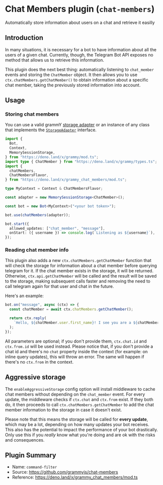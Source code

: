 # Chat Members plugin (`chat-members`)

Automatically store information about users on a chat and retrieve it easilly

## Introduction

In many situations, it is necessary for a bot to have information about all the users of a given chat. Currently, though, the Telegram Bot API exposes no method that allows us to retrieve this information.

This plugin does the next best thing: automatically listening to `chat_member` events and storing the `ChatMember` object. It then allows you to use `ctx.chatMembers.getChatMember()` to obtain information about a specific chat member, taking the previously stored information into account.

## Usage

### Storing chat members

You can use a valid grammY [storage adapter](https://grammy.dev/plugins/session.html#known-storage-adapters) or an
instance of any class that implements the [`StorageAdapter`](https://deno.land/x/grammy/mod.ts?s=StorageAdapter)
interface.

```typescript
import {
  Bot,
  Context,
  MemorySessionStorage,
} from "https://deno.land/x/grammy/mod.ts";
import type { ChatMember } from "https://deno.land/x/grammy/types.ts";
import {
  chatMembers,
  ChatMembersFlavor,
} from "https://deno.land/x/grammy_chat_members/mod.ts";

type MyContext = Context & ChatMembersFlavor;

const adapter = new MemorySessionStorage<ChatMember>();

const bot = new Bot<MyContext>("<your bot token>");

bot.use(chatMembers(adapter));

bot.start({
  allowed_updates: ["chat_member", "message"],
  onStart: ({ username }) => console.log(`Listening as ${username}`),
});
```

### Reading chat member info

This plugin also adds a new `ctx.chatMembers.getChatMember` function that will check the storage for information about a
chat member before querying telegram for it. If the chat member exists in the storage, it will be returned. Otherwise,
`ctx.api.getChatMember` will be called and the result will be saved to the storage, making subsequent calls faster and
removing the need to call telegram again for that user and chat in the future.

Here's an example:

```typescript
bot.on("message", async (ctx) => {
  const chatMember = await ctx.chatMembers.getChatMember();

  return ctx.reply(
    `Hello, ${chatMember.user.first_name}! I see you are a ${chatMember.status} of this chat!`,
  );
});
```

All parameters are optional; if you don't provide them, `ctx.chat.id` and `ctx.from.id` will be used instead.
Please notice that, if you don't provide a chat id and there's no `chat` property inside the context (for example: on
inline query updates), this will throw an error. The same will happen if there's no `ctx.from` in the context.

## Aggressive storage

The `enableAggressiveStorage` config option will install middleware to cache chat members without depending on the
`chat_member` event. For every update, the middleware checks if `ctx.chat` and `ctx.from` exist. If they both do, it
then proceeds to call `ctx.chatMembers.getChatMember` to add the chat member information to the storage in case it
doesn't exist.

Please note that this means the storage will be called for **every update**, which may be a lot, depending on how many
updates your bot receives. This also has the potential to impact the performance of your bot drastically. Only use this
if you _really_ know what you're doing and are ok with the risks and consequences.

## Plugin Summary

- Name: `command-filter`
- Source: <https://github.com/grammyjs/chat-members>
- Reference: <https://deno.land/x/grammy_chat_members/mod.ts>
